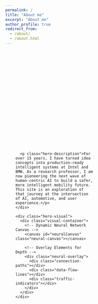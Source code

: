 ```yaml
---
permalink: /
title: "About me"
excerpt: "About me"
author_profile: true
redirect_from: 
  - /about/
  - /about.html
---
```


<!-- Hero Section -->
<div class="hero-container">

  <!-- Hero Content -->
  <div class="hero-content">
    <div class="hero-text">
      <h1 class="hero-name">Ignacio Alvarez</h1>
      <p class="hero-tagline">Shaping the Future of Mobility with Human-Centered AI</p>
      
      <p class="hero-description">For over 15 years, I have turned idea concepts into production-ready intelligent systems at Intel and BMW. As a research professor, I am now pioneering the next wave of human-centric AI to build a safer, more intelligent mobility future. This site is an exploration of that journey at the intersection of AI, automotive, and user experience.</p>
    </div>

    <div class="hero-visual">
      <div class="visual-container">
        <!-- Dynamic Neural Network Canvas -->
        <canvas id="neuralCanvas" class="neural-canvas"></canvas>
        
        <!-- Overlay Elements for Depth -->
        <div class="neural-overlay">
          <div class="connection-paths"></div>
          <div class="data-flow-lines"></div>
          <div class="traffic-indicators"></div>
        </div>
      </div>
    </div>
  </div>
</div>

<style>
/* Hero Container */
.hero-container {
  min-height: 100vh;
  position: relative;
  overflow: hidden;
  font-family: -apple-system, BlinkMacSystemFont, 'Segoe UI', Roboto, sans-serif;
}

/* Hero Content */
.hero-content {
  max-width: 1200px;
  margin: 0 auto;
  padding: 4rem 2rem 2rem;
  display: grid;
  grid-template-columns: 1fr 1fr;
  gap: 4rem;
  align-items: start;
  min-height: 100vh;
  background: transparent;
}

.hero-text {
  z-index: 2;
}

.hero-name {
  font-size: 4rem;
  font-weight: 800;
  margin: 0 0 1rem 0;
  background: linear-gradient(135deg,rgb(182, 186, 255) 0%, #3498db 100%);
  -webkit-background-clip: text;
  -webkit-text-fill-color: transparent;
  background-clip: text;
  opacity: 0;
  animation: fadeInUp 0.8s ease forwards 0.4s;
  line-height: 1.1;
}

.hero-tagline {
  font-size: 1.2rem;
  color: #3498db;
  font-weight: 500;
  margin: 0 0 1.5rem 0;
  opacity: 0;
  animation: fadeInUp 0.8s ease forwards 0.6s;
}

.hero-description {
  font-size: 1.1rem;
  line-height: 1.7;
  margin: 0;
  opacity: 0;
  animation: fadeInUp 0.8s ease forwards 0.8s;
}

/* Hero Visual */
.hero-visual {
  position: relative;
  z-index: 1;
}

.visual-container {
  position: relative;
  width: 100%;
  height: 500px;
  background: transparent;
  transition: background 0.3s ease;
}

/* Dynamic Neural Network */
.neural-canvas {
  position: absolute;
  top: 0;
  left: 0;
  width: 100%;
  height: 100%;
  z-index: 0;
  background: transparent;
  cursor: crosshair;
}

.neural-overlay {
  position: absolute;
  top: 0;
  left: 0;
  width: 100%;
  height: 100%;
  z-index: 1;
  pointer-events: none;
}

.connection-paths, .data-flow-lines, .traffic-indicators {
  position: absolute;
  top: 0;
  left: 0;
  width: 100%;
  height: 100%;
}

.connection-paths {
  background: rgba(52, 152, 219, 0.05);
  opacity: 0.5;
  animation: connectionFlow 4s ease-in-out infinite;
}

.data-flow-lines {
  background: rgba(52, 152, 219, 0.08);
  opacity: 0.5;
  animation: dataStreamFlow 10s ease-in-out infinite;
}

.traffic-indicators {
  background: rgba(52, 152, 219, 0.1);
  opacity: 0.5;
  animation: trafficFlow 8s ease-in-out infinite;
}

/* Animations */
@keyframes fadeInUp {
  from {
    opacity: 0;
    transform: translateY(30px);
  }
  to {
    opacity: 1;
    transform: translateY(0);
  }
}

@keyframes connectionFlow {
  0%, 100% {
    opacity: 0.3;
    transform: scaleX(0.8);
  }
  50% {
    opacity: 1;
    transform: scaleX(1.2);
  }
}

@keyframes dataStreamFlow {
  0%, 100% {
    transform: translateX(-100px) scaleX(0.6);
    opacity: 0.2;
  }
  25% {
    transform: translateX(-50px) scaleX(0.8);
    opacity: 0.5;
  }
  50% {
    transform: translateX(0px) scaleX(1.4);
    opacity: 0.8;
  }
  75% {
    transform: translateX(50px) scaleX(0.8);
    opacity: 0.5;
  }
}

@keyframes trafficFlow {
  0%, 100% {
    opacity: 0.3;
    transform: translateY(0px);
  }
  25% {
    opacity: 0.6;
    transform: translateY(-5px);
  }
  50% {
    opacity: 0.9;
    transform: translateY(-10px);
  }
  75% {
    opacity: 0.6;
    transform: translateY(-5px);
  }
}

/* Responsive Design */
@media (max-width: 768px) {
  .hero-content {
    grid-template-columns: 1fr;
    gap: 2rem;
    padding: 6rem 1rem 1rem;
    text-align: center;
  }
  
  .hero-name {
    font-size: 2.5rem;
  }
  
  .visual-container {
    height: 300px;
  }
  
  .neural-canvas {
    transform: scale(0.7);
  }
  
  .neural-overlay {
    transform: scale(0.7);
  }
}

@media (max-width: 480px) {
  .hero-name {
    font-size: 2rem;
  }
  
  .hero-tagline {
    font-size: 1rem;
  }
  
  .hero-content {
    padding: 5rem 1rem 1rem;
  }
}
</style>

<script>
// Theme Toggle Functionality
document.addEventListener('DOMContentLoaded', function() {
  const heroContainer = document.querySelector('.hero-container');
  
  // Check for saved theme preference or default to dark
  const currentTheme = localStorage.getItem('theme') || 'dark';
  document.documentElement.setAttribute('data-theme', currentTheme);
  
  if (currentTheme === 'light') {
    heroContainer.classList.add('light-mode');
    heroContainer.classList.remove('dark-mode');
  } else {
    heroContainer.classList.add('dark-mode');
    heroContainer.classList.remove('light-mode');
  }
  
  // Listen for theme changes from main navigation
  window.addEventListener('storage', function(e) {
    if (e.key === 'theme') {
      const newTheme = e.newValue;
      if (newTheme === 'light') {
        heroContainer.classList.add('light-mode');
        heroContainer.classList.remove('dark-mode');
      } else {
        heroContainer.classList.add('dark-mode');
        heroContainer.classList.remove('light-mode');
      }
    }
  });
});

// Neural Network Animation System
function initNeuralNetwork() {
  const canvas = document.getElementById('neuralCanvas');
  if (!canvas) return;
  
  const ctx = canvas.getContext('2d');
  if (!ctx) return;
  
  // Set canvas size
  function resizeCanvas() {
    const container = canvas.parentElement;
    if (container) {
      canvas.width = container.offsetWidth;
      canvas.height = container.offsetHeight;
    }
  }
  
  resizeCanvas();
  window.addEventListener('resize', resizeCanvas);
  
  // Neural Network Configuration
  const config = {
    neuronCount: 35,
    connectionDistance: 150,
    neuronSize: { min: 4, max: 10 },
    connectionOpacity: 0.6,
    trafficSpeed: 0.6,
    spawnRate: 0.03,
    maxConnections: 6,
    gridSize: 80,
    roadWidth: 2,
    connectionColors: ['#3498db', '#e74c3c', '#2ecc71', '#f39c12', '#9b59b6'],
    connectionLifespan: { min: 80, max: 200 },
    connectionUpdateInterval: 2000
  };
  
  // Neuron class
  class Neuron {
    constructor(x, y) {
      this.x = x;
      this.y = y;
      this.targetX = x;
      this.targetY = y;
      this.size = Math.random() * (config.neuronSize.max - config.neuronSize.min) + config.neuronSize.min;
      this.connections = [];
      this.life = 1;
      this.maxLife = Math.random() * 300 + 200;
      this.phase = Math.random() * Math.PI * 2;
      this.pulseSpeed = Math.random() * 0.05 + 0.02;
      this.speed = Math.random() * 0.8 + 0.5;
      this.direction = Math.floor(Math.random() * 4);
      this.gridX = Math.floor(x / config.gridSize);
      this.gridY = Math.floor(y / config.gridSize);
    }
    
    update() {
      this.moveAlongGrid();
      this.life++;
      this.phase += this.pulseSpeed;
      
      if (this.life > this.maxLife) {
        return false;
      }
      
      return true;
    }
    
    moveAlongGrid() {
      const dx = this.targetX - this.x;
      const dy = this.targetY - this.y;
      
      if (Math.abs(dx) < 2 && Math.abs(dy) < 2) {
        this.setNewTarget();
      }
      
      if (dx !== 0) {
        this.x += Math.sign(dx) * this.speed * config.trafficSpeed * 0.5;
      }
      if (dy !== 0) {
        this.y += Math.sign(dy) * this.speed * config.trafficSpeed * 0.5;
      }
      
      this.gridX = Math.floor(this.x / config.gridSize);
      this.gridY = Math.floor(this.y / config.gridSize);
    }
    
    setNewTarget() {
      const directions = [
        [1, 0], [0, 1], [-1, 0], [0, -1]
      ];
      
      this.direction = Math.floor(Math.random() * 4);
      const [dirX, dirY] = directions[this.direction];
      
      let newGridX = this.gridX + dirX;
      let newGridY = this.gridY + dirY;
      
      const maxGridX = Math.floor(canvas.width / config.gridSize);
      const maxGridY = Math.floor(canvas.height / config.gridSize);
      
      if (newGridX < 0 || newGridX > maxGridX) {
        newGridX = this.gridX - dirX;
      }
      if (newGridY < 0 || newGridY > maxGridY) {
        newGridY = this.gridY - dirY;
      }
      
      this.targetX = (newGridX + 0.5) * config.gridSize;
      this.targetY = (newGridY + 0.5) * config.gridSize;
    }
    
    draw() {
      const alpha = Math.sin(this.phase) * 0.3 + 0.7;
      const scale = Math.sin(this.phase * 2) * 0.2 + 0.8;
      
      ctx.save();
      ctx.globalAlpha = alpha;
      ctx.translate(this.x, this.y);
      ctx.scale(scale, scale);
      
      // Draw neuron with stronger glow effect
      ctx.beginPath();
      ctx.arc(0, 0, this.size, 0, Math.PI * 2);
      ctx.fillStyle = '#3498db';
      ctx.fill();
      
      // Enhanced glow effect
      ctx.shadowColor = '#3498db';
      ctx.shadowBlur = 20;
      ctx.beginPath();
      ctx.arc(0, 0, this.size * 0.6, 0, Math.PI * 2);
      ctx.fill();
      
      ctx.restore();
    }
  }
  
  // Connection class for traffic flow
  class Connection {
    constructor(from, to) {
      this.from = from;
      this.to = to;
      this.progress = 0;
      this.speed = Math.random() * 0.012 + 0.006;
      this.width = Math.random() * 4 + 3;
      this.life = 0;
      this.maxLife = Math.random() * (config.connectionLifespan.max - config.connectionLifespan.min) + config.connectionLifespan.min;
      this.color = config.connectionColors[Math.floor(Math.random() * config.connectionColors.length)];
      this.isActive = true;
      this.creationTime = Date.now();
    }
    
    update() {
      this.progress += this.speed;
      this.life++;
      
      if (this.progress >= 1 || this.life > this.maxLife) {
        return false;
      }
      
      return true;
    }
    
    draw() {
      // Draw connection line with road-like appearance
      ctx.save();
      ctx.globalAlpha = config.connectionOpacity;
      ctx.strokeStyle = this.color;
      ctx.lineWidth = config.roadWidth;
      ctx.lineCap = 'round';
      ctx.beginPath();
      ctx.moveTo(this.from.x, this.from.y);
      ctx.lineTo(this.to.x, this.to.y);
      ctx.stroke();
      
      // Draw moving traffic particle
      const x = this.from.x + (this.to.x - this.from.x) * this.progress;
      const y = this.from.y + (this.to.y - this.from.y) * this.progress;
      
      ctx.globalAlpha = 1.0;
      ctx.fillStyle = this.color;
      ctx.beginPath();
      ctx.arc(x, y, this.width, 0, Math.PI * 2);
      ctx.fill();
      
      // Enhanced glow effect to moving particle
      ctx.shadowColor = this.color;
      ctx.shadowBlur = 12;
      ctx.beginPath();
      ctx.arc(x, y, this.width * 0.7, 0, Math.PI * 2);
      ctx.fill();
      
      ctx.restore();
    }
  }
  
  // Traffic flow class
  class TrafficFlow {
    constructor() {
      this.particles = [];
      this.connections = [];
      this.lastUpdate = Date.now();
    }
    
    addParticle(x, y) {
      this.particles.push(new Neuron(x, y));
    }
    
    update() {
      // Update neurons
      this.particles = this.particles.filter(neuron => neuron.update());
      
      // Spawn new neurons
      if (Math.random() < config.spawnRate) {
        const x = Math.random() * canvas.width;
        const y = Math.random() * canvas.height;
        this.addParticle(x, y);
      }
      
      // Randomly remove some connections for dynamic effect
      this.connections = this.connections.filter(conn => {
        if (Math.random() < 0.03) {
          return false;
        }
        return conn.update();
      });
      
      // Create connections between nearby neurons
      this.createConnections();
    }
    
    createConnections() {
      // Clear existing connections periodically
      const now = Date.now();
      if (now - this.lastUpdate > config.connectionUpdateInterval) {
        this.connections = [];
        this.particles.forEach(neuron => neuron.connections = []);
        this.lastUpdate = now;
      }
      
      for (let i = 0; i < this.particles.length; i++) {
        const neuron = this.particles[i];
        
        const connectionCount = Math.floor(Math.random() * 3) + 4;
        
        for (let j = 0; j < connectionCount; j++) {
          let target;
          
          if (Math.random() < 0.6) {
            target = this.findNearestNeuron(neuron, config.connectionDistance);
          } else {
            target = this.findDistantNeuron(neuron, config.connectionDistance * 1.5);
          }
          
          if (target && target !== neuron && 
              neuron.connections.length < config.maxConnections &&
              target.connections.length < config.maxConnections) {
            
            const connection = new Connection(neuron, target);
            this.connections.push(connection);
            neuron.connections.push(connection);
            target.connections.push(connection);
          }
        }
      }
    }
    
    findNearestNeuron(neuron, maxDistance) {
      let nearest = null;
      let minDistance = maxDistance;
      
      for (let other of this.particles) {
        if (other === neuron) continue;
        
        const distance = Math.sqrt(
          Math.pow(neuron.x - other.x, 2) + 
          Math.pow(neuron.y - other.y, 2)
        );
        
        if (distance < minDistance && other.connections.length < config.maxConnections) {
          minDistance = distance;
          nearest = other;
        }
      }
      
      return nearest;
    }
    
    findDistantNeuron(neuron, minDistance) {
      const candidates = [];
      
      for (let other of this.particles) {
        if (other === neuron) continue;
        
        const distance = Math.sqrt(
          Math.pow(neuron.x - other.x, 2) + 
          Math.pow(neuron.y - other.y, 2)
        );
        
        if (distance >= minDistance && other.connections.length < config.maxConnections) {
          candidates.push(other);
        }
      }
      
      return candidates.length > 0 ? candidates[Math.floor(Math.random() * candidates.length)] : null;
    }
    
    draw() {
      // Clear canvas with transparent background
      ctx.clearRect(0, 0, canvas.width, canvas.height);
      
      // Draw grid lines for road network visualization
      this.drawGridLines();
      
      // Draw connections first (roads)
      this.connections.forEach(conn => conn.draw());
      
      // Draw neurons on top (vehicles)
      this.particles.forEach(neuron => neuron.draw());
    }
    
    drawGridLines() {
      ctx.save();
      ctx.globalAlpha = 0.15;
      ctx.strokeStyle = '#3498db';
      ctx.lineWidth = 0.8;
      
      // Vertical lines
      for (let x = 0; x <= canvas.width; x += config.gridSize) {
        ctx.beginPath();
        ctx.moveTo(x, 0);
        ctx.lineTo(x, canvas.height);
        ctx.stroke();
      }
      
      // Horizontal lines
      for (let y = 0; y <= canvas.height; y += config.gridSize) {
        ctx.beginPath();
        ctx.moveTo(0, y);
        ctx.lineTo(canvas.width, y);
        ctx.stroke();
      }
      
      ctx.restore();
    }
  }
  
  // Initialize traffic flow
  const trafficFlow = new TrafficFlow();
  
  // Add initial neurons positioned on grid intersections
  for (let i = 0; i < config.neuronCount; i++) {
    const gridX = Math.floor(Math.random() * (canvas.width / config.gridSize));
    const gridY = Math.floor(Math.random() * (canvas.height / config.gridSize));
    const x = (gridX + 0.5) * config.gridSize;
    const y = (gridY + 0.5) * config.gridSize;
    trafficFlow.addParticle(x, y);
  }
  
  // Animation loop
  function animate() {
    trafficFlow.update();
    trafficFlow.draw();
    requestAnimationFrame(animate);
  }
  
  // Start animation
  animate();
  
  // Interactive mouse effects
  canvas.addEventListener('mousemove', (e) => {
    const rect = canvas.getBoundingClientRect();
    const x = e.clientX - rect.left;
    const y = e.clientY - rect.top;
    
    if (Math.random() < 0.1) {
      trafficFlow.addParticle(x, y);
    }
  });
  
  // Touch support for mobile
  canvas.addEventListener('touchmove', (e) => {
    e.preventDefault();
    const rect = canvas.getBoundingClientRect();
    const touch = e.touches[0];
    const x = touch.clientX - rect.left;
    const y = touch.clientY - rect.top;
    
    if (Math.random() < 0.05) {
      trafficFlow.addParticle(x, y);
    }
  });
}

// Initialize neural network when DOM is loaded
document.addEventListener('DOMContentLoaded', function() {
  setTimeout(initNeuralNetwork, 100);
});
</script>